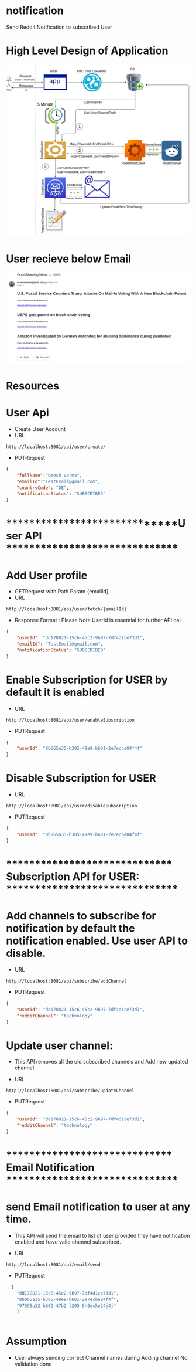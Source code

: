 # notification
Send Reddit Notification to subscribed User

# High Level Design of Application

![](notification.jpg) 

# User recieve below Email 
![](Template.png)

# Resources 
# User Api

- Create User Account 
- URL
```URL
http://localhost:8081/api/user/create/
```
- PUTRequest
```json
{
	"fullName":"Umesh Verma",
	"emailId":"TestEmail@gmail.com",
	"countryCode": "DE",
	"notificationStatus": "SUBSCRIBED"
}
```

# *****************************User API ******************************

# Add User profile 
- GETRequest with Path Param {emailId}
- URL
```URL
http://localhost:8081/api/user/fetch/{emailId}
```
- Response Format : Please Note UserId is essential for further API call
```json
{
    "userId": "dd178821-15c6-45c2-9b97-7df4d1ce73d1",
    "emailId": "TestEmail@gmail.com",
    "notificationStatus": "SUBSCRIBED"
}
```

# Enable Subscription for USER by default it is enabled
- URL 
```URL
http://localhost:8081/api/user/enableSubscription
```
- PUTRequest
```json
{ 
    "userId": "8b065a35-b305-49e9-b601-2e7ecbe84f4f"
}
```

# Disable Subscription for USER
- URL 
```URL
http://localhost:8081/api/user/disableSubscription
```
- PUTRequest
```json
{ 
    "userId": "8b065a35-b305-49e9-b601-2e7ecbe84f4f"
}
```

# ***************************** Subscription API for USER: ******************************

# Add channels to subscribe for notification by default the notification enabled. Use user API to disable.

- URL 
```URL
http://localhost:8081/api/subscribe/addChannel
```
- PUTRequest
```json
{
    "userId": "dd178821-15c6-45c2-9b97-7df4d1ce73d1",
    "redditChannel": "technology"
}
```

# Update user channel: 
- This API removes all the old subscribed channels and Add new updated channel.

- URL 
```URL
http://localhost:8081/api/subscribe/updateChannel
```
- PUTRequest
```json
{
    "userId": "dd178821-15c6-45c2-9b97-7df4d1ce73d1",
    "redditChannel": "technology"
}
```

# ***************************** Email Notification  ******************************

# send Email notification to user at any time.
- This API will send the email to list of user provided they have notification enabled and have valid channel subscribed. 

- URL 
```URL
http://localhost:8081/api/email/send
```
- PUTRequest
```json
  [
    "dd178821-15c6-45c2-9b97-7df4d1ce73d1",
    "8b065a35-b305-49e9-b601-2e7ecbe84f4f",
    "97095a32-h602-47b2-l205-6h0ecke24j4j"
    ]
    
```

# Assumption
- User always sending correct Channel names during Adding channel No validation done